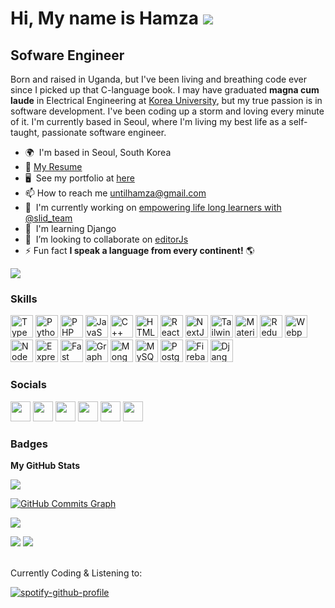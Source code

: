 # Hi, My name is Hamza ![](https://user-images.githubusercontent.com/18350557/176309783-0785949b-9127-417c-8b55-ab5a4333674e.gif)

## Sofware Engineer

<!-- I'm a self-taught and driven software engineer with a passion for building and a background in electrical engineering. Graduated magna cum laude from Korea University. A Ugandan national and now based in South Korea, using my skills to deliver innovative solutions every day. Continuously learning and improving to push boundaries. -->

Born and raised in Uganda, but I've been living and breathing code ever since I picked up that C-language book. I may have graduated **magna cum laude** in Electrical Engineering at [Korea University](https://www.korea.edu/mbshome/mbs/en/index.do), but my true passion is in software development. I've been coding up a storm and loving every minute of it. I'm currently based in Seoul, where I'm living my best life as a self-taught, passionate software engineer.

<!-- I'm a self-taught and passionate Ugandan Software engineer based in Seoul. I gradudated **magna cum laude** from Electrical Engineering at [Korea University](https://www.korea.edu/mbshome/mbs/en/index.do). My passion for software far exceeded my love for electrical engineering and I haven't stopped coding since I picked up that C-langauge book. -->

- 🌍  I'm based in Seoul, South Korea
- 📄 [My Resume](https://untilhamza.github.io/assets/resume/Hamza_Kyamanywa_-_Full_Stack_Software_Engineer.pdf)
- 🖥️  See my portfolio at [here](http://untilhamza.github.io/)
- 📫 How to reach me [untilhamza@gmail.com](mailto:untilhamza@gmail.com)
- 🚀  I'm currently working on [empowering life long learners with @slid_team](http://www.slid.cc)
- 🧠  I'm learning Django
- 🤝  I’m looking to collaborate on [editorJs](https://github.com/editor-js)
- ⚡ Fun fact **I speak a language from every continent!** 🌎

<a href="https://www.github.com/untilhamza" target="_blank" rel="noreferrer"><img
src="https://img.shields.io/github/followers/untilhamza?logo=github&style=for-the-badge&color=0891b2&labelColor=1c1917" /></a>

### Skills

<p align="left">
<a href="https://www.typescriptlang.org/" target="_blank" rel="noreferrer"><img src="https://raw.githubusercontent.com/danielcranney/readme-generator/main/public/icons/skills/typescript-colored.svg" width="36" height="36" alt="TypeScript" /></a>
<a href="https://www.python.org/" target="_blank" rel="noreferrer"><img src="https://raw.githubusercontent.com/danielcranney/readme-generator/main/public/icons/skills/python-colored.svg" width="36" height="36" alt="Python" /></a>
<a href="https://www.php.net/" target="_blank" rel="noreferrer"><img src="https://raw.githubusercontent.com/danielcranney/readme-generator/main/public/icons/skills/php-colored.svg" width="36" height="36" alt="PHP" /></a>
<a href="https://developer.mozilla.org/en-US/docs/Web/JavaScript" target="_blank" rel="noreferrer"><img src="https://raw.githubusercontent.com/danielcranney/readme-generator/main/public/icons/skills/javascript-colored.svg" width="36" height="36" alt="JavaScript" /></a>
<a href="https://docs.microsoft.com/en-us/cpp/?view=msvc-170" target="_blank" rel="noreferrer"><img src="https://raw.githubusercontent.com/danielcranney/readme-generator/main/public/icons/skills/cplusplus-colored.svg" width="36" height="36" alt="C++" /></a>
<a href="https://developer.mozilla.org/en-US/docs/Glossary/HTML5" target="_blank" rel="noreferrer"><img src="https://raw.githubusercontent.com/danielcranney/readme-generator/main/public/icons/skills/html5-colored.svg" width="36" height="36" alt="HTML5" /></a>
<a href="https://reactjs.org/" target="_blank" rel="noreferrer"><img src="https://raw.githubusercontent.com/danielcranney/readme-generator/main/public/icons/skills/react-colored.svg" width="36" height="36" alt="React" /></a>
<a href="https://nextjs.org/docs" target="_blank" rel="noreferrer"><img src="https://raw.githubusercontent.com/danielcranney/readme-generator/main/public/icons/skills/nextjs-colored.svg" width="36" height="36" alt="NextJs" /></a>
<a href="https://tailwindcss.com/" target="_blank" rel="noreferrer"><img src="https://raw.githubusercontent.com/danielcranney/readme-generator/main/public/icons/skills/tailwindcss-colored.svg" width="36" height="36" alt="TailwindCSS" /></a>
<a href="https://mui.com/" target="_blank" rel="noreferrer"><img src="https://raw.githubusercontent.com/danielcranney/readme-generator/main/public/icons/skills/materialui-colored.svg" width="36" height="36" alt="Material UI" /></a>
<a href="https://redux.js.org/" target="_blank" rel="noreferrer"><img src="https://raw.githubusercontent.com/danielcranney/readme-generator/main/public/icons/skills/redux-colored.svg" width="36" height="36" alt="Redux" /></a>
<a href="https://webpack.js.org/" target="_blank" rel="noreferrer"><img src="https://raw.githubusercontent.com/danielcranney/readme-generator/main/public/icons/skills/webpack-colored.svg" width="36" height="36" alt="Webpack" /></a>
<a href="https://nodejs.org/en/" target="_blank" rel="noreferrer"><img src="https://raw.githubusercontent.com/danielcranney/readme-generator/main/public/icons/skills/nodejs-colored.svg" width="36" height="36" alt="NodeJS" /></a>
<a href="https://expressjs.com/" target="_blank" rel="noreferrer"><img src="https://raw.githubusercontent.com/danielcranney/readme-generator/main/public/icons/skills/express-colored.svg" width="36" height="36" alt="Express" /></a>
<a href="https://fastapi.tiangolo.com/" target="_blank" rel="noreferrer"><img src="https://raw.githubusercontent.com/danielcranney/readme-generator/main/public/icons/skills/fastapi-colored.svg" width="36" height="36" alt="Fast API" /></a>
<a href="https://graphql.org/" target="_blank" rel="noreferrer"><img src="https://raw.githubusercontent.com/danielcranney/readme-generator/main/public/icons/skills/graphql-colored.svg" width="36" height="36" alt="GraphQL" /></a>
<a href="https://www.mongodb.com/" target="_blank" rel="noreferrer"><img src="https://raw.githubusercontent.com/danielcranney/readme-generator/main/public/icons/skills/mongodb-colored.svg" width="36" height="36" alt="MongoDB" /></a>
<a href="https://www.mysql.com/" target="_blank" rel="noreferrer"><img src="https://raw.githubusercontent.com/danielcranney/readme-generator/main/public/icons/skills/mysql-colored.svg" width="36" height="36" alt="MySQL" /></a>
<a href="https://www.postgresql.org/" target="_blank" rel="noreferrer"><img src="https://raw.githubusercontent.com/danielcranney/readme-generator/main/public/icons/skills/postgresql-colored.svg" width="36" height="36" alt="PostgreSQL" /></a>
<a href="https://firebase.google.com/" target="_blank" rel="noreferrer"><img src="https://raw.githubusercontent.com/danielcranney/readme-generator/main/public/icons/skills/firebase-colored.svg" width="36" height="36" alt="Firebase" /></a>
<a href="https://www.djangoproject.com/" target="_blank" rel="noreferrer"><img src="https://raw.githubusercontent.com/danielcranney/readme-generator/main/public/icons/skills/django-colored.svg" width="36" height="36" alt="Django" /></a>
</p>

### Socials

<p align="left"> <a href="https://www.github.com/untilhamza" target="_blank" rel="noreferrer"><img src="https://raw.githubusercontent.com/danielcranney/readme-generator/main/public/icons/socials/github.svg" width="32" height="32" /></a> <a href="http://www.instagram.com/sanshinehamza" target="_blank" rel="noreferrer"><img src="https://raw.githubusercontent.com/danielcranney/readme-generator/main/public/icons/socials/instagram.svg" width="32" height="32" /></a> <a href="https://www.linkedin.com/in/untilhamza" target="_blank" rel="noreferrer"><img src="https://raw.githubusercontent.com/danielcranney/readme-generator/main/public/icons/socials/linkedin.svg" width="32" height="32" /></a> <a href="http://www.medium.com/@sanshinehamza" target="_blank" rel="noreferrer"><img src="https://raw.githubusercontent.com/danielcranney/readme-generator/main/public/icons/socials/medium.svg" width="32" height="32" /></a> <a href="https://www.stackoverflow.com/users/13889098/hamza-kyamanywa" target="_blank" rel="noreferrer"><img src="https://raw.githubusercontent.com/danielcranney/readme-generator/main/public/icons/socials/stackoverflow.svg" width="32" height="32" /></a> <a href="https://www.twitter.com/untilhamza" target="_blank" rel="noreferrer"><img src="https://raw.githubusercontent.com/danielcranney/readme-generator/main/public/icons/socials/twitter.svg" width="32" height="32" /></a></p>

### Badges

<b>My GitHub Stats</b>

<!--//TODO: Put back later after they fix error -->

<!-- <a href="http://www.github.com/untilhamza"><img src="https://github-readme-stats.vercel.app/api?username=untilhamza&show_icons=true&hide=&count_private=true&title_color=0891b2&text_color=ffffff&icon_color=0891b2&bg_color=1c1917&hide_border=true&show_icons=true" alt="untilhamza's GitHub stats" /></a> -->

<a href="http://www.github.com/untilhamza"><img src="https://github-readme-streak-stats.herokuapp.com/?user=untilhamza&stroke=ffffff&background=1c1917&ring=0891b2&fire=0891b2&currStreakNum=ffffff&currStreakLabel=0891b2&sideNums=ffffff&sideLabels=ffffff&dates=ffffff&hide_border=true" /></a>

<a href="http://www.github.com/untilhamza"><img src="https://github-readme-activity-graph.cyclic.app/graph?username=untilhamza&bg_color=1c1917&color=ffffff&line=0891b2&point=ffffff&area_color=1c1917&area=true&hide_border=true&custom_title=GitHub%20Commits%20Graph" alt="GitHub Commits Graph" /></a>

<!--//TODO: Put back later after they fix error -->

<!-- <a href="https://github.com/untilhamza" align="left"><img src="https://github-readme-stats.vercel.app/api/top-langs/?username=untilhamza&langs_count=10&title_color=0891b2&text_color=ffffff&icon_color=0891b2&bg_color=1c1917&hide_border=true&locale=en&custom_title=Top%20%Languages" alt="Top Languages" /></a> -->

![](http://github-profile-summary-cards.vercel.app/api/cards/profile-details?username=untilhamza&theme=dracula)

![](http://github-profile-summary-cards.vercel.app/api/cards/repos-per-language?username=untilhamza&theme=dracula)
![](http://github-profile-summary-cards.vercel.app/api/cards/most-commit-language?username=untilhamza&theme=dracula)

<!-- <b>Top Repositories</b> -->
<!--
<div width="100%" align="center"></div><br /><br /><br /><br /><br /><br /><br /> -->

<br>
Currently Coding & Listening to:

[![spotify-github-profile](https://spotify-github-profile.vercel.app/api/view?uid=11159336621&cover_image=true&theme=novatorem&show_offline=true&bar_color=53b14f&bar_color_cover=false)](https://open.spotify.com/user/31zhkmixlf3hxgj3c23tlvr7neya)
